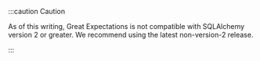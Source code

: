 :::caution Caution

As of this writing, Great Expectations is not compatible with SQLAlchemy version 2 or greater. We recommend using the latest non-version-2 release.

:::